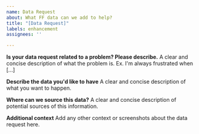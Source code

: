 ```yaml
---
name: Data Request
about: What FF data can we add to help?
title: "[Data Request]"
labels: enhancement
assignees: ''

---
```


**Is your data request related to a problem? Please describe.**
A clear and concise description of what the problem is. Ex. I'm always frustrated when [...]

**Describe the data you'd like to have**
A clear and concise description of what you want to happen.

**Where can we source this data?**
A clear and concise description of potential sources of this information.

**Additional context**
Add any other context or screenshots about the data request here.
